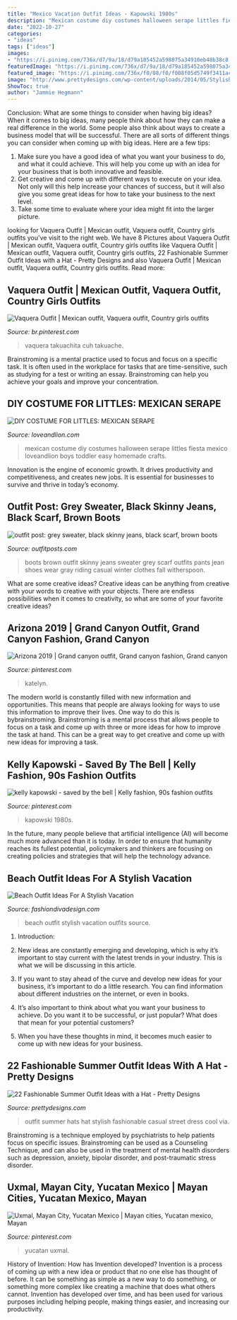 ```yaml
---
title: "Mexico Vacation Outfit Ideas - Kapowski 1980s"
description: "Mexican costume diy costumes halloween serape littles fiesta mexico loveandlion boys toddler easy homemade crafts"
date: "2022-10-27"
categories:
- "ideas"
tags: ["ideas"]
images:
- "https://i.pinimg.com/736x/d7/9a/18/d79a185452a598075a34910eb48b38c8.jpg"
featuredImage: "https://i.pinimg.com/736x/d7/9a/18/d79a185452a598075a34910eb48b38c8.jpg"
featured_image: "https://i.pinimg.com/736x/f0/08/f0/f008f05d5749f3411ac3e62f6303b427.jpg"
image: "http://www.prettydesigns.com/wp-content/uploads/2014/05/Stylish-Outfit-Ideas-with-Hats.jpg"
ShowToc: true
author: "Jammie Hegmann"
---
```



Conclusion: What are some things to consider when having big ideas?
When it comes to big ideas, many people think about how they can make a real difference in the world. Some people also think about ways to create a business model that will be successful. There are all sorts of different things you can consider when coming up with big ideas. Here are a few tips: 
1) Make sure you have a good idea of what you want your business to do, and what it could achieve. This will help you come up with an idea for your business that is both innovative and feasible. 
2) Get creative and come up with different ways to execute on your idea. Not only will this help increase your chances of success, but it will also give you some great ideas for how to take your business to the next level. 
3) Take some time to evaluate where your idea might fit into the larger picture.

	

		
looking for Vaquera Outfit | Mexican outfit, Vaquera outfit, Country girls outfits you've visit to the right web. We have 8 Pictures about Vaquera Outfit | Mexican outfit, Vaquera outfit, Country girls outfits like Vaquera Outfit | Mexican outfit, Vaquera outfit, Country girls outfits, 22 Fashionable Summer Outfit Ideas with a Hat - Pretty Designs and also Vaquera Outfit | Mexican outfit, Vaquera outfit, Country girls outfits. Read more:
		
    
## Vaquera Outfit | Mexican Outfit, Vaquera Outfit, Country Girls Outfits

<img loading=lazy src="https://i.pinimg.com/736x/dc/69/77/dc69777c46ad26e8fe08695e919dfbec.jpg" onerror="this.onerror=null;this.src='https://tse2.mm.bing.net/th?id=OIP.owjf-5oNWXbQ_jjsCPaRlwHaKG&amp;pid=15.1';" alt="Vaquera Outfit | Mexican outfit, Vaquera outfit, Country girls outfits">

_Source: br.pinterest.com_

>vaquera takuachita cuh takuache. 

	

Brainstroming is a mental practice used to focus and focus on a specific task. It is often used in the workplace for tasks that are time-sensitive, such as studying for a test or writing an essay. Brainstroming can help you achieve your goals and improve your concentration.

    
## DIY COSTUME FOR LITTLES: MEXICAN SERAPE

<img loading=lazy src="http://www.loveandlion.com/wp-content/uploads/2015/04/IMG_6948-7.jpg" onerror="this.onerror=null;this.src='https://tse1.mm.bing.net/th?id=OIP.njnpCNOcLyAGjF1thOcElQHaLH&amp;pid=15.1';" alt="DIY COSTUME FOR LITTLES: MEXICAN SERAPE">

_Source: loveandlion.com_

>mexican costume diy costumes halloween serape littles fiesta mexico loveandlion boys toddler easy homemade crafts. 

	

Innovation is the engine of economic growth. It drives productivity and competitiveness, and creates new jobs. It is essential for businesses to survive and thrive in today’s economy.

    
## Outfit Post: Grey Sweater, Black Skinny Jeans, Black Scarf, Brown Boots

<img loading=lazy src="http://s3.amazonaws.com/outfitposts/wp-content/uploads/2016/01/30022201/03ca4-greysweater.jpg?w=130" onerror="this.onerror=null;this.src='https://tse1.mm.bing.net/th?id=OIP.e0j-1aqzYmfonj6h8n7HYQHaRH&amp;pid=15.1';" alt="outfit post: grey sweater, black skinny jeans, black scarf, brown boots">

_Source: outfitposts.com_

>boots brown outfit skinny jeans sweater grey scarf outfits pants jean shoes wear gray riding casual winter clothes fall witherspoon. 

	

What are some creative ideas?
Creative ideas can be anything from creative with your words to creative with your objects. There are endless possibilities when it comes to creativity, so what are some of your favorite creative ideas?

    
## Arizona 2019 | Grand Canyon Outfit, Grand Canyon Fashion, Grand Canyon

<img loading=lazy src="https://i.pinimg.com/736x/d7/9a/18/d79a185452a598075a34910eb48b38c8.jpg" onerror="this.onerror=null;this.src='https://tse4.mm.bing.net/th?id=OIP.VyHYRiJ4xkcRLDDhrrLghQHaJ3&amp;pid=15.1';" alt="Arizona 2019 | Grand canyon outfit, Grand canyon fashion, Grand canyon">

_Source: pinterest.com_

>katelyn. 

	

The modern world is constantly filled with new information and opportunities. This means that people are always looking for ways to use this information to improve their lives. One way to do this is bybrainstroming. Brainstroming is a mental process that allows people to focus on a task and come up with three or more ideas for how to improve the task at hand. This can be a great way to get creative and come up with new ideas for improving a task.

    
## Kelly Kapowski - Saved By The Bell | Kelly Fashion, 90s Fashion Outfits

<img loading=lazy src="https://i.pinimg.com/736x/f0/08/f0/f008f05d5749f3411ac3e62f6303b427.jpg" onerror="this.onerror=null;this.src='https://tse4.mm.bing.net/th?id=OIP.v_77dQNtdMKSVpS016FnZAAAAA&amp;pid=15.1';" alt="kelly kapowski - saved by the bell | Kelly fashion, 90s fashion outfits">

_Source: pinterest.com_

>kapowski 1980s. 

	

In the future, many people believe that artificial intelligence (AI) will become much more advanced than it is today. In order to ensure that humanity reaches its fullest potential, policymakers and thinkers are focusing on creating policies and strategies that will help the technology advance.

    
## Beach Outfit Ideas For A Stylish Vacation

<img loading=lazy src="https://www.fashiondivadesign.com/wp-content/uploads/2018/07/beach-outfits-9-.jpg" onerror="this.onerror=null;this.src='https://tse1.mm.bing.net/th?id=OIP.u5EHzoRPkaURMYPfYHe0-AHaLG&amp;pid=15.1';" alt="Beach Outfit Ideas For A Stylish Vacation">

_Source: fashiondivadesign.com_

>beach outfit stylish vacation outfits source. 

	

1. Introduction:
1. New ideas are constantly emerging and developing, which is why it’s important to stay current with the latest trends in your industry. This is what we will be discussing in this article.
2. If you want to stay ahead of the curve and develop new ideas for your business, it’s important to do a little research. You can find information about different industries on the internet, or even in books.

3. It’s also important to think about what you want your business to achieve. Do you want it to be successful, or just popular? What does that mean for your potential customers?

4. When you have these thoughts in mind, it becomes much easier to come up with new ideas for your business.

    
## 22 Fashionable Summer Outfit Ideas With A Hat - Pretty Designs

<img loading=lazy src="http://www.prettydesigns.com/wp-content/uploads/2014/05/Stylish-Outfit-Ideas-with-Hats.jpg" onerror="this.onerror=null;this.src='https://tse2.mm.bing.net/th?id=OIP.k2HvjnkFWY3AgvVZ7_AEvgHaK3&amp;pid=15.1';" alt="22 Fashionable Summer Outfit Ideas with a Hat - Pretty Designs">

_Source: prettydesigns.com_

>outfit summer hats hat stylish fashionable casual street dress cool via. 

	

Brainstroming is a technique employed by psychiatrists to help patients focus on specific issues. Brainstroming can be used as a Counseling Technique, and can also be used in the treatment of mental health disorders such as depression, anxiety, bipolar disorder, and post-traumatic stress disorder.

    
## Uxmal, Mayan City, Yucatan Mexico | Mayan Cities, Yucatan Mexico, Mayan

<img loading=lazy src="https://i.pinimg.com/736x/06/c7/d2/06c7d2af5c1c804fdfedfcc975d6c1a2--yucatan-mexico.jpg" onerror="this.onerror=null;this.src='https://tse4.mm.bing.net/th?id=OIP.-4wkSz3n1oAwsW7QypLrjAHaJ3&amp;pid=15.1';" alt="Uxmal, Mayan City, Yucatan Mexico | Mayan cities, Yucatan mexico, Mayan">

_Source: pinterest.com_

>yucatan uxmal. 

	

History of Invention: How has Invention developed?
Invention is a process of coming up with a new idea or product that no one else has thought of before. It can be something as simple as a new way to do something, or something more complex like creating a machine that does what others cannot. Invention has developed over time, and has been used for various purposes including helping people, making things easier, and increasing our productivity.

